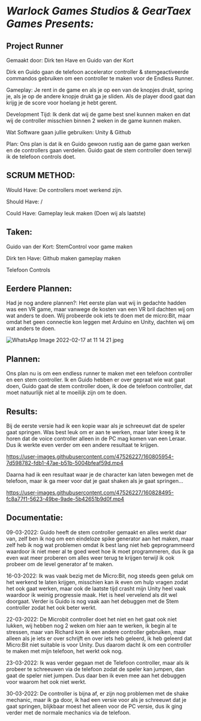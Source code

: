 #                                          ***Warlock Games Studios & GearTaex Games Presents:***
##                                                         **Project Runner**

Gemaakt door: Dirk ten Have en Guido van der Kort



Dirk en Guido gaan de telefoon accelerator controller & stemgeactiveerde commandos gebruiken om een controller te maken voor de Endless Runner.

Gameplay: 
Je rent in de game en als je op een van de knopjes drukt, spring je, als je op de andere knopje drukt ga je sliden. Als de player dood gaat dan 
krijg je de score voor hoelang je hebt gerent.

Development Tijd: 
Ik denk dat wij de game best snel kunnen maken en dat wij de controller misschien binnen 2 weken in de game kunnen maken.

Wat Software gaan jullie gebruiken:
Unity & Github

Plan:
Ons plan is dat ik en Guido gewoon rustig aan de game gaan werken en de controllers gaan verdelen. Guido gaat de stem controller doen terwijl ik de telefoon
controls doet.

## SCRUM METHOD:
Would Have:
De controllers moet werkend zijn.

Should Have: 
/

Could Have: 
Gameplay leuk maken (Doen wij als laatste)

## Taken: 

Guido van der Kort: 
StemControl voor game maken

Dirk ten Have: 
Github maken 
gameplay maken 

Telefoon Controls

## Eerdere Plannen:
Had je nog andere plannen?: 
Het eerste plan wat wij in gedachte hadden was een VR game, maar vanwege de kosten van een VR bril dachten wij om wat anders te doen. Wij probeerde ook iets te doen 
met de micro:Bit, maar omdat het geen connectie kon leggen met Arduino en Unity, dachten wij om wat anders te doen.

 ![WhatsApp Image 2022-02-17 at 11 14 21 jpeg](https://user-images.githubusercontent.com/47526227/154455205-e952a146-8766-450f-9d97-6cad3825b2f2.png)
 
## Plannen:
Ons plan nu is om een endless runner te maken met een telefoon controller en een stem controller. Ik en Guido hebben er over gepraat wie wat gaat doen, Guido gaat de stem controller doen, ik doe de telefoon controller, dat moet natuurlijk niet al te moeilijk zijn om te doen.

## Results:

Bij de eerste versie had ik een kopie waar als je schreeuwt dat de speler gaat springen. Was best leuk om er aan te werken, maar later kreeg ik te horen dat 
de voice controller alleen in de PC mag komen van een Leraar. Dus ik werkte even verder om een andere resultaat te krijgen.

https://user-images.githubusercontent.com/47526227/160805954-7d598782-fdb1-47ae-b51b-5004bfeaf59d.mp4

Daarna had ik een resultaat waar je de character kan laten bewegen met de telefoon, maar ik ga meer voor dat je gaat shaken als je gaat springen...

https://user-images.githubusercontent.com/47526227/160828495-fc8a77f1-5623-49be-9ade-5b42651b9d0f.mp4



## Documentatie:

09-03-2022:
Guido heeft de stem controller gemaakt en alles werkt daar van, zelf ben ik nog om een eindeloze spike generator aan het maken, maar zelf heb ik nog wat problemen
omdat ik best lang niet heb geprogrammeerd waardoor ik niet meer al te goed weet hoe ik moet programmeren, dus ik ga even wat meer proberen om alles weer terug te 
krijgen terwijl ik ook probeer om de level generator af te maken.

16-03-2022:
Ik was vaak bezig met de Micro:Bit, nog steeds geen geluk om het werkend te laten krijgen, misschien kan ik even om hulp vragen zodat het ook gaat werken, maar ook
de laatste tijd crasht mijn Unity heel vaak waardoor ik weinig progressie maak. Het is heel vervelend als dit wel doorgaat. Verder is Guido is nog vaak 
aan het debuggen met de Stem controller zodat het ook beter werkt. 

22-03-2022:
De Microbit controller doet het niet en het gaat ook niet lukken, wij hebben nog 2 weken om hier aan te werken, ik begin al te stressen, maar van Richard
kon ik een andere controller gebruiken, maar alleen als je iets er over schrijft en over iets heb geleerd, ik heb geleerd dat Micro:Bit niet suitable is voor Unity.
Dus daarom dacht ik om een controller te maken met mijn telefoon, het werkt ook nog.

23-03-2022:
Ik was verder gegaan met de Telefoon controller, maar als ik probeer te schreeuwen via de telefoon zodat de speler kan jumpen, dan gaat de speler niet jumpen.
Dus daar ben ik even mee aan het debuggen voor waarom het ook niet werkt.

30-03-2022:
De controller is bijna af, er zijn nog problemen met de shake mechanic, maar ik ga door, ik had een versie voor als je schreeuwt dat je gaat springen,
blijkbaar moest het alleen voor de PC versie, dus ik ging verder met de normale mechanics via de telefoon. 
